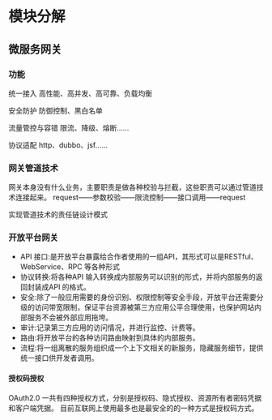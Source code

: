 # 模块分解

## 微服务网关

### 功能

统一接入
高性能、高并发、高可靠、负载均衡

安全防护
防御控制、黑白名单

流量管控与容错
限流、降级、熔断……

协议适配
http、dubbo、jsf……

### 网关管道技术

网关本身没有什么业务，主要职责是做各种校验与拦截，这些职责可以通过管道技术连接起来。
request——参数校验——限流控制——接口调用——request

实现管道技术的责任链设计模式

### 开放平台网关

- API 接口:是开放平台暴露给合作者使用的一组API，其形式可以是RESTful、WebService、RPC 等各种形式
- 协议转换:将各种API 输入转换成内部服务可以识别的形式，并将内部服务的返回封装成API 的格式。
- 安全:除了一般应用需要的身份识别、权限控制等安全手段，开放平台还需要分级的访问带宽限制，保证平台资源被第三方应用公平合理使用，也保护网站内部服务不会被外部应用拖垮。
- 审计:记录第三方应用的访问情况，并进行监控、计费等。
- 路由:将开放平台的各种访问路由映射到具体的内部服务。
- 流程:将一组离散的服务组织成一个上下文相关的新服务，隐藏服务细节，提供统一接口供开发者调用。

#### 授权码授权

OAuth2.0 一共有四种授权方式，分别是授权码、隐式授权、资源所有者密码凭据和客户端凭据。
目前互联网上使用最多也是最安全的的一种方式是授权码方式。


